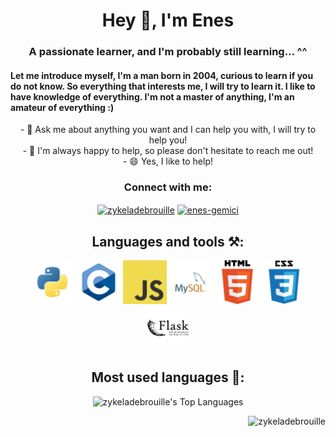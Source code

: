 <div align="center">

<h1 align="center">Hey  👋, I'm Enes</h1>
<h3 align="center">A passionate learner, and I'm probably still learning... ^^</h3>

<h4 align="left">Let me introduce myself, I'm a man born in 2004, curious to learn if you do not know. So everything that interests me, I will try to learn it. I like to have knowledge of everything. I'm not a master of anything, I'm an amateur of everything :)  </h4>
<p>
- 💬 Ask me about anything you want and I can help you with, I will try to help you!
<br>
- 🔭 I'm always happy to help, so please don't hesitate to reach me out!
<br>
- 😄 Yes, I like to help!
</p>

<h3 align="center">Connect with me:</h3>
<p align="center">
<a href="https://dev.to/zykeladebrouille" target="blank"><img align="center" src="https://raw.githubusercontent.com/rahuldkjain/github-profile-readme-generator/master/src/images/icons/Social/devto.svg" alt="zykeladebrouille" height="30" width="40" /></a>
<a href="https://linkedin.com/in/enes-gemici" target="blank"><img align="center" src="https://raw.githubusercontent.com/rahuldkjain/github-profile-readme-generator/master/src/images/icons/Social/linked-in-alt.svg" alt="enes-gemici" height="30" width="40" /></a>
</p>

<div align="center">

## **Languages and tools ⚒️:**

<code><img height="70" src="https://raw.githubusercontent.com/github/explore/80688e429a7d4ef2fca1e82350fe8e3517d3494d/topics/python/python.png"></code> <code><img height="70" src="https://raw.githubusercontent.com/github/explore/80688e429a7d4ef2fca1e82350fe8e3517d3494d/topics/c/c.png"></code> <code><img height="70" src="https://raw.githubusercontent.com/github/explore/80688e429a7d4ef2fca1e82350fe8e3517d3494d/topics/javascript/javascript.png"></code> <code><img height="70" src="https://raw.githubusercontent.com/github/explore/80688e429a7d4ef2fca1e82350fe8e3517d3494d/topics/mysql/mysql.png"></code> <code><img height="70" src="https://raw.githubusercontent.com/github/explore/80688e429a7d4ef2fca1e82350fe8e3517d3494d/topics/html/html.png"></code> <code><img height="70" src="https://raw.githubusercontent.com/github/explore/80688e429a7d4ef2fca1e82350fe8e3517d3494d/topics/css/css.png"></code>
<code><img height="70" src="https://raw.githubusercontent.com/github/explore/80688e429a7d4ef2fca1e82350fe8e3517d3494d/topics/flask/flask.png"></code>
</div>



<div align="center">

## **Most used languages 🏅:**

![zykeladebrouille's Top Languages](https://github-readme-stats.vercel.app/api/top-langs/?username=zykeladebrouille&theme=maroongold&show_icons=true&hide_border=true&layout=compact)
</div>


<p align="right"> <img src="https://komarev.com/ghpvc/?username=zykeladebrouille&label=Profile%20views&color=ce3636&style=flat" alt="zykeladebrouille" /> </p>
